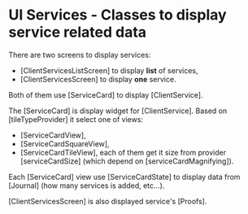 # UI Services - Classes to display service related data

There are two screens to display services:

- [ClientServicesListScreen] to display **list** of services,
- [ClientServicesScreen] to display **one** service.

Both of them use [ServiceCard] to display [ClientService].

The [ServiceCard] is display widget for [ClientService]. 
Based on [tileTypeProvider] it select one of views:
 - [ServiceCardView],
 - [ServiceCardSquareView],
 - [ServiceCardTileView],
 each of them get it size from provider [serviceCardSize] (which depend on [serviceCardMagnifying]).

Each [ServiceCard] view use [ServiceCardState] to display data from [Journal]
(how many services is added, etc...).

[ClientServicesScreen] is also displayed service's [Proofs].